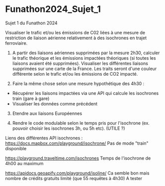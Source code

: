 # Funathon2024_Sujet_1
Sujet 1 du Funathon 2024

Visualiser le trafic et/ou les émissions de C02 liées à une mesure de restriction de liaison aérienne relativement à des isochrones en trajet ferroviaire.

1. A partir des liaisons aériennes supprimées par la mesure 2h30, calculer le trafic théorique et les émissions impactées théoriques (si toutes les liaisons avaient été supprimées). Visualiser les différentes liaisons supprimées sur une carte de la France. Les traits seront d'une couleur différente selon le trafic et/ou les émissions de CO2 impacté.

2. Faire la même chose selon une mesure hypothétique des 4h30 :
-    Récupérer les liaisons impactées via une API qui calcule les isochrones train (gare à gare)
-    Visualiser les données comme précédent

3. Etendre aux liaisons Européennes

4. Rendre le code modulable selon le temps pris pour l'isochrone (ex. pouvoir choisir les isochrones 3h, ou 5h etc). (UTILE ?)

Liens des différentes API isochrones :
https://docs.mapbox.com/playground/isochrone/
Pas de mode "train" disponible

https://playground.traveltime.com/isochrones
Temps de l'isochrone de 4h00 au maximum

https://apidocs.geoapify.com/playground/isoline/
Ca semble bon mais nombre de crédits gratuits limité (que 55 requêtes à 4h30)
A tester


